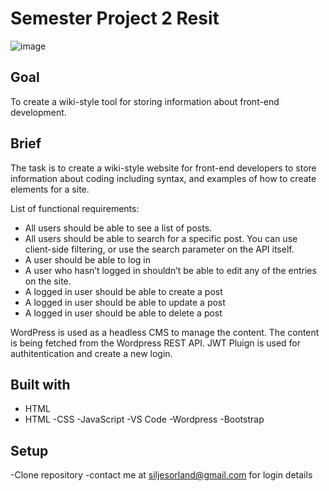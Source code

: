 # Semester Project 2 Resit 
![image](https://user-images.githubusercontent.com/72661374/224484935-1a095009-0191-4f47-bdd4-99183ba04709.png)


## Goal 

To create a wiki-style tool for storing information about front-end development. 

## Brief 

The task is to create a wiki-style website for front-end developers to store information about coding including syntax, and examples of how to create elements for a site. 

List of functional requirements: 
- All users should be able to see a list of posts. 
- All users should be able to search for a specific post. You can use client-side filtering, or use the search parameter on the API itself.  
- A user should be able to log in 
- A user who hasn’t logged in shouldn’t be able to edit any of the entries on the site. 
- A logged in user should be able to create a post 
- A logged in user should be able to update a post 
- A logged in user should be able to delete a post 

WordPress is used as a headless CMS to manage the content.
The content is being fetched from the Wordpress REST API.
JWT Pluign is used for authitentication and create a new login.

## Built with
- HTML
- HTML
-CSS
-JavaScript
-VS Code
-Wordpress
-Bootstrap

## Setup
-Clone repository
-contact me at siljesorland@gmail.com for login details
